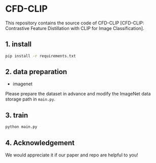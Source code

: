 # CFD-CLIP

This repository contains the source code of CFD-CLIP [CFD-CLIP: Contrastive Feature Distillation with CLIP for Image Classification].

## 1. install  

```bash
pip install -r requirements.txt
```

## 2. data preparation  

- imagenet

Please prepare the dataset in advance and modify the ImageNet data storage path in `main.py`.

## 3. train  

```bash
python main.py
```

## 4. Acknowledgement

We would appreciate it if our paper and repo are helpful to you!
